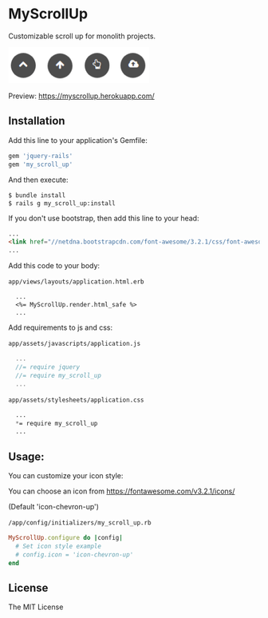 # MyScrollUp
Customizable scroll up for monolith projects.

![ScrollUp examples](img/example.png)

Preview: https://myscrollup.herokuapp.com/
## Installation

Add this line to your application's Gemfile:

```ruby
gem 'jquery-rails'
gem 'my_scroll_up'
```

And then execute:

    $ bundle install
    $ rails g my_scroll_up:install

If you don't use bootstrap, then add this line to your head:

```html
...
<link href="//netdna.bootstrapcdn.com/font-awesome/3.2.1/css/font-awesome.css" rel="stylesheet">
...
```


Add this code to your body:

`app/views/layouts/application.html.erb`


```erb
  ...
  <%= MyScrollUp.render.html_safe %>
  ...
```
Add requirements to js and css:

`app/assets/javascripts/application.js`

``` js
  ...
  //= require jquery
  //= require my_scroll_up
  ...
```

`app/assets/stylesheets/application.css`

```css
  ...
  *= require my_scroll_up
  ...
```
## Usage:

You can customize your icon style:

You can choose an icon from https://fontawesome.com/v3.2.1/icons/

(Default 'icon-chevron-up')


`/app/config/initializers/my_scroll_up.rb`

```ruby
MyScrollUp.configure do |config|
  # Set icon style example
  # config.icon = 'icon-chevron-up'
end
```

## License

The MIT License
